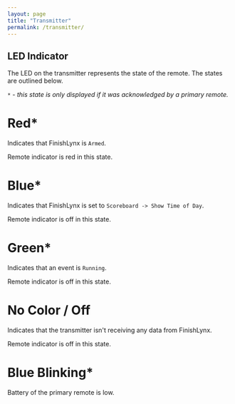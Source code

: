 ```yaml
---
layout: page
title: "Transmitter"
permalink: /transmitter/
---
```


## LED Indicator

The LED on the transmitter represents the state of the remote. The states are outlined below.

_`*` - this state is only displayed if it was acknowledged by a primary remote._

# Red*

Indicates that FinishLynx is `Armed`.

Remote indicator is red in this state.

# Blue*

Indicates that FinishLynx is set to `Scoreboard -> Show Time of Day`.

Remote indicator is off in this state.

# Green*

Indicates that an event is `Running`.

Remote indicator is off in this state.

# No Color / Off

Indicates that the transmitter isn't receiving any data from FinishLynx.

Remote indicator is off in this state.

# Blue Blinking*

Battery of the primary remote is low.